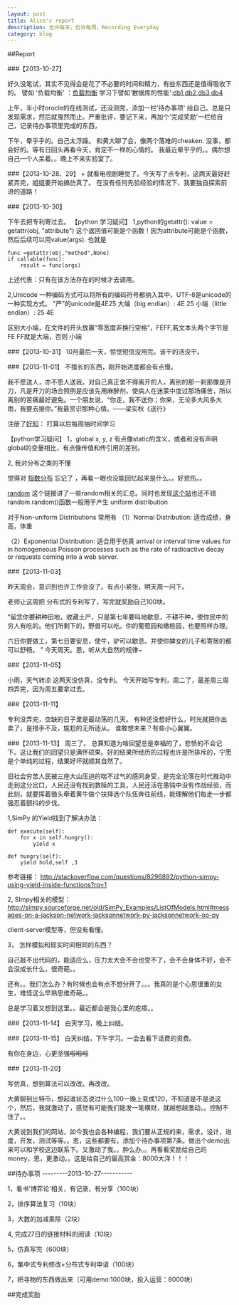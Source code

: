 ```yaml
---
layout: post
title: Alice's report
description: 也许每天，也许每周，Recording Everyday
category: blog
---
```


##Report

###【2013-10-27】

好久没笔试，其实不见得会是花了不必要的时间和精力，有些东西还是值得吸收下的。
譬如 '负载均衡' ：[负载均衡][]
学习下譬如'数据库的性能':[db1][],[db2][],[db3][],[db4][]

上午，半小时orocle的在线测试，还没测完，添加一栏'待办事项' 给自己。总是只发现需求，然后就戛然而止。严重批评，要记下来，再加个'完成奖励'一栏给自己，记录待办事项里完成的东西，

下午，晕乎乎的。自己太浮躁。
和黄大聊了会，像两个落难的cheaken.
没事，都会好的。等有日回头再看今天，肯定不一样的心情的。
我最近晕乎乎的。。偶尔想自己一个人呆着。。晚上不来实验室了。

###【2013-10-28、29】
+
就看电视剧睡觉了。今天写了点专利，这两天最好赶紧弄完，姐姐要开始搞仿真了。
在没有任何先验经验的情况下，我要独自探索前进的道路！

###【2013-10-30】

下午去把专利寄过去。
【python 学习疑问】
1,python的getattr(): 
value = getattr(obj, "attribute") 这个返回值可能是个函数！因为attribute可能是个函数，然后后续可以用value(args).
也就是

	func =getattr(obj,"method",None)
	if callable(func):
		result = func(args)

上述代表：只有在该方法存在的时候才去调用。

2,Unicode 一种编码方式可以将所有的编码符号都纳入其中，UTF-8是unicode的一种实现方式。
"严"的unicode是4E25
大端（big endian）: 4E  25
小端（little endian）: 25  4E

区别大小端，在文件的开头放置“零宽度非换行空格”，FEFF,若文本头两个字节是 FE FF就是大端，否则 小端

###【2013-10-31】
10月最后一天，惊觉短信没用完。该干的活没干。


###【2013-11-01】
不擅长的东西，刚开始进度都会有点慢。

我不愿送人，亦不愿人送我。对自己真正舍不得离开的人，离别的那一刹那像是开刀，凡是开刀的场合照例是应该先用麻醉剂，使病人在迷蒙中度过那场痛苦，所以离别的苦痛最好避免。一个朋友说，“你走，我不送你；你来，无论多大风多大雨，我要去接你。”我最赏识那种心情。——梁实秋《送行》

注册了[好知][]：
打算以后每周抽时间学习


【python学习疑问】
1，global x, y, z
有点像static的含义，或者和没有声明global的变量相比，有点像传值和传引用的差别。

2, 我对分布之类的不懂

觉得对 [指数分布][] 忘记了 ，再看一眼也没能回忆起来是什么。。好悲伤。。

[random][] 这个链接讲了一些random相关的汇总。同时也发现[这个站][]也还不错
random.random()函数一般用于产生 uniform distribution


对于Non-uniform Distributions 常用有
（1）Normal Distribution: 适合成绩，身高，体重

（2）Exponential Distribution: 适合用于仿真 arrival or interval time values for in homogeneous Poisson
processes such as the rate of radioactive decay or requests coming into a web server.

###【2013-11-03】

昨天周会，意识到也许工作会没了。有点小紧张，明天周一问下。

老师让这周把 分布式的专利写了，写完就奖励自己100块。




“留念你要耕种田地，收藏土产，只是第七年要叫地歇息，不耕不种，使你民中的穷人有吃的。他们所剩下的，野兽可以吃。你的葡萄园和橄榄园，也要照样办理。

六日你要做工，第七日要安息，使牛，驴可以歇息。并使你婢女的儿子和寄居的都可以舒畅。
”
今天周天。恩，听从大自然的规律~

###【2013-11-05】

小雨，天气转凉
这两天没仿真，没专利。
今天开始写专利，周二了，最差周三周四弄完，因为周五要拿过去。


###【2013-11-11】

专利没弄完，空缺的日子里是最动荡的几天。
有种还没想好什么，时光就把你出卖了，是措手不及，尴尬的无所适从。
谁敢想未来？有些小心翼翼。



###【2013-11-13】
周三了。
总算知道为啥回望总是幸福的了，悲愤的不会记下。这让我们的回望只是满怀硕果。好的结果所经历的过程也许是所排斥的，宁愿是个单纯的过程，结果好坏就顺其自然了。

旧社会穷苦人民被三座大山压迫的喘不过气的感同身受，是完全沦落在时代推动中走到这分岔口，人民还没有找到救赎的工具，人民还活在愚钝中没有作战经验，而此刻，就要挥着锄头牵着黄牛做个抉择选个队伍奔往前线，能理解他们每走一步都强忍着颤抖的步伐。


1,SimPy 的Yield找到了解决办法：

	def execute(self):
		for x in self.hungry():
			yield x

	def hungry(self):
		yield hold,self ,3

参考链接： 
http://stackoverflow.com/questions/8296892/python-simpy-using-yield-inside-functions?rq=1


2, SImpy相关的模型：
http://simpy.sourceforge.net/old/SimPy_Examples/ListOfModels.html#messages-on-a-jackson-network-jacksonnetwork-py-jacksonnetwork-oo-py

client-server模型等，但没有看懂。

3， 怎样模拟和现实时间相同的东西？


自己敲不出代码的，能适应么，压力太大会不会也受不了，会不会身体不好，会不会没成长什么，很奇葩。。

还有。。我们怎么办？有时候也会有点不想分开了。。。我真的是个心思很重的女生，难怪这么早熟思维奇葩。。

总是学习着又想到这里。。最近都会是我心里的疙瘩。。



###【2013-11-14】
白天学习，晚上纠结。

###【2013-11-15】
白天纠结，下午学习。一会去看下话费的资费。

有你在身边，心更坚强~~啦啦啦~~


###【2013-11-20】

写仿真，想到算法可以改改。再改改。

大黄聊到比特币，想起谁状态说过什么100一晚上变成120，不知道是不是说这个，然后，我就激动了，感觉有可能我们能发一笔横财，就越想越激动。。控制不住了。。

大黄说到我们的网站，如今我也会各种编程，我们要从正规的来，需求，设计，进度，开发，测试等等。。恩，这些都要有。添加个待办事项第7条。做出个demo出来可以和学校这边联系下。又激动了我。。肿么办。。再看看奖励给自己的money，恩，更激动。。这是给自己的最高赏金：8000大洋！！！





##待办事项
---------2013-10-27-----------

1，看书'博弈论'相关，有记录，有分享（100块）

2，排序算法复习（10块）

3，大数的加减乘除（2块）

4, 完成27日的链接材料的阅读（10块）

5，仿真写完（600块）

6，集中式专利修改+分布式专利申请（100块）

7，把寻物的东西做出来（可用demo:1000块，投入运营：8000块）

##完成奖励

[负载均衡]:http://hi.baidu.com/aking_roc/item/3f62cb0f57b49736a3332a9e
[db1]: http://blog.csdn.net/chyliu/article/details/1870553
[db2]: http://database.51cto.com/art/200708/53458.htm
[db3]: http://blog.sina.com.cn/s/blog_5ec651430101ag8x.html
[db4]: http://www.cnblogs.com/wlb/archive/2010/03/14/1685361.html
[random]: http://pymotw.com/2/random/
[好知]: http://www.howzhi.com/me/
[这个站]: http://doughellmann.com/
[指数分布]: http://zh.wikipedia.org/wiki/%E6%8C%87%E6%95%B0%E5%88%86%E5%B8%83

